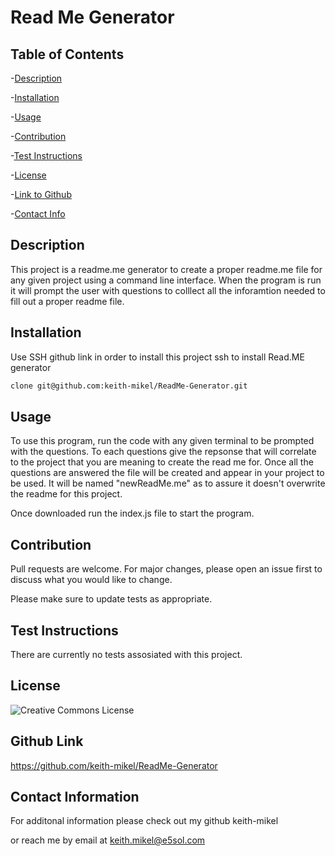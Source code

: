 # Read Me Generator


  ## Table of Contents
  -[Description](#desciption)

  -[Installation](#installation)

  -[Usage](#usage)

  -[Contribution](#contribution)

  -[Test Instructions](#test)

  -[License](#license)

  -[Link to Github](#githubLink)

  -[Contact Info](#contact)

  

<a name="description"></a>
## Description
 This project is a readme.me generator to create a proper readme.me file for any given project using a command line interface. When the program is run it will prompt the user with questions to colllect all the inforamtion needed to fill out a proper readme file.

<a name="installation"></a>
## Installation
 
  Use SSH github link in order to install this project ssh to install Read.ME generator

   ```bash
   clone git@github.com:keith-mikel/ReadMe-Generator.git
   ```

<a name="usage"></a>
## Usage
 To use this program, run the code with any given terminal to be prompted with the questions. To each questions give the repsonse that will correlate to the project that you are meaning to create the read me for. Once all the questions are answered the file will be created and appear in your project to be used. It will be named "newReadMe.me" as to assure it doesn't overwrite the readme for this project. 

 Once downloaded run the index.js file to start the program.

<a name="contribution"></a>
## Contribution
 Pull requests are welcome. For major changes, please open an issue first to discuss what you would like to change.

Please make sure to update tests as appropriate.

<a name="test"></a>
## Test Instructions 
 There are currently no tests assosiated with this project.

<a name="license"></a>
## License 
![Creative Commons License](https://img.shields.io/badge/license-Creative%20Commons-blue.svg)

<a name="githubLink"></a>
## Github Link 

 https://github.com/keith-mikel/ReadMe-Generator

<a name="contact"></a>
## Contact Information 

  For additonal information please check out my github keith-mikel

  or reach me by email at keith.mikel@e5sol.com